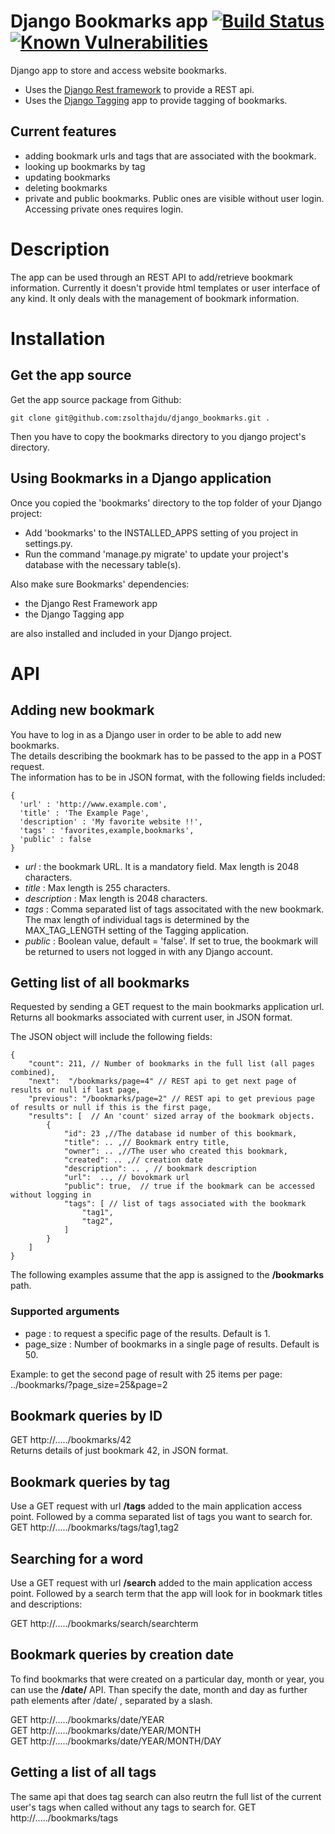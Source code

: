 # Django Bookmarks app [![Build Status](https://travis-ci.org/zsolthajdu/django_bookmarks.svg?branch=master)](https://travis-ci.org/zsolthajdu/django_bookmarks) [![Known Vulnerabilities](https://snyk.io/test/github/zsolthajdu/django_bookmarks/badge.svg)](https://snyk.io/test/github/zsolthajdu/django_bookmarks)

Django app to store and access website bookmarks.
* Uses the [Django Rest framework](http://www.django-rest-framework.org) to provide a REST api.
* Uses the [Django Tagging](http://django-tagging.readthedocs.io/en/develop/) app to provide tagging of bookmarks.
  
## Current features
* adding bookmark urls and tags that are associated with the bookmark.
* looking up bookmarks by tag
* updating bookmarks
* deleting bookmarks
* private and public bookmarks. Public ones are visible without user login. Accessing private ones requires login.


# Description
The app can be used through an REST API to add/retrieve bookmark information.
Currently it doesn't provide html templates or user interface of any kind. It only deals with the management of bookmark information.

# Installation
## Get the app source
Get the app source package from Github:
```
git clone git@github.com:zsolthajdu/django_bookmarks.git .
```
Then you have to copy the bookmarks directory to you django project's directory.

## Using Bookmarks in a Django application
Once you copied the 'bookmarks' directory to the top folder of your Django project:

* Add 'bookmarks' to the INSTALLED_APPS setting of you project in settings.py.
* Run the command 'manage.py migrate' to update your project's database with the necessary table(s).

Also make sure Bookmarks' dependencies:

* the Django Rest Framework app
* the Django Tagging app

are also installed and included in your Django project.


# API
## Adding new bookmark
You have to log in as a Django user in order to be able to add new bookmarks.  
The details describing the bookmark has to be passed to the app in a POST request.  
The information has to be in JSON format, with the following fields included:

```language=javascript
{
  'url' : 'http://www.example.com',
  'title' : 'The Example Page',
  'description' : 'My favorite website !!',
  'tags' : 'favorites,example,bookmarks',
  'public' : false
}
```
  
* _url_ : the bookmark URL. It is a mandatory field. Max length is 2048 characters.
* _title_ : Max length is 255 characters.
* _description_ : Max length is 2048 characters.
* _tags_ : Comma separated list of tags associtated with the new bookmark. The max length of individual tags is determined by the MAX_TAG_LENGTH setting of the Tagging application.
* _public_ : Boolean value, default = 'false'. If set to true, the bookmark will be returned to users not logged in with any Django account.

## Getting list of all bookmarks
Requested by sending a GET request to the main bookmarks application url.  
Returns all bookmarks associated with current user, in JSON format.

The JSON object will include the following fields:
```
{
    "count": 211, // Number of bookmarks in the full list (all pages combined),
    "next":  "/bookmarks/page=4" // REST api to get next page of results or null if last page,
    "previous": "/bookmarks/page=2" // REST api to get previous page of results or null if this is the first page,
    "results": [  // An 'count' sized array of the bookmark objects.
        {
            "id": 23 ,//The database id number of this bookmark,
            "title": .. ,// Bookmark entry title,
            "owner": .. ,//The user who created this bookmark,
            "created": .. ,// creation date
            "description": .. , // bookmark description
            "url":  .., // bovokmark url
            "public": true,  // true if the bookmark can be accessed without logging in
            "tags": [ // list of tags associated with the bookmark
                "tag1",
                "tag2",
            ]
        }
    ]
}
```

The following examples assume that the app is assigned to the __/bookmarks__ path.

### Supported arguments
* page : to request a specific page of the results. Default is 1.
* page_size : Number of bookmarks in a single page of results. Default is 50.

Example: to get the second page of result with 25 items per page:
 ../bookmarks/?page_size=25&page=2

## Bookmark queries by ID
GET http://...../bookmarks/42  
Returns details of just bookmark 42, in JSON format.

## Bookmark queries by tag
Use a GET request with url __/tags__ added to the main application access point. Followed by a comma separated list of tags you want to search for.  
GET http://...../bookmarks/tags/tag1,tag2  

## Searching for a word
Use a GET request with url __/search__ added to the main application access point. Followed by a search term that the app will look for in bookmark titles and descriptions:

GET http://...../bookmarks/search/searchterm


## Bookmark queries by creation date
To find bookmarks that were created on a particular day, month or year, you can use the __/date/__ API.
Than specify the date, month and day as further path elements after /date/ , separated by a slash.

GET http://...../bookmarks/date/YEAR  
GET http://...../bookmarks/date/YEAR/MONTH  
GET http://...../bookmarks/date/YEAR/MONTH/DAY

## Getting a list of all tags
The same api that does tag search can also reutrn the full list of the current user's tags when called without any tags to search for.
GET http://...../bookmarks/tags

